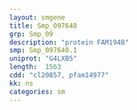 ```yaml
---
layout: smgene
title: Smp_097640
grp: Smp_09
description: "protein FAM194B"
smp: Smp_097640.1
uniprot: "G4LXB5"
length:  1563
cdd: "cl20857, pfam14977"
kk: ns
categories: sm
---
```

